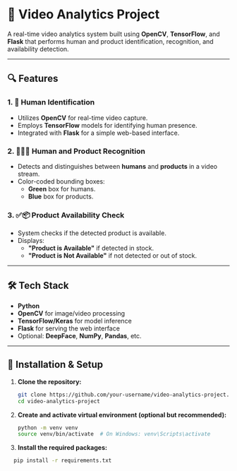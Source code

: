 # 🎥 Video Analytics Project

A real-time video analytics system built using **OpenCV**, **TensorFlow**, and **Flask** that performs human and product identification, recognition, and availability detection.

---

## 🔍 Features

### 1. 👤 Human Identification
- Utilizes **OpenCV** for real-time video capture.
- Employs **TensorFlow** models for identifying human presence.
- Integrated with **Flask** for a simple web-based interface.

### 2. 🧍‍♂️🧱 Human and Product Recognition
- Detects and distinguishes between **humans** and **products** in a video stream.
- Color-coded bounding boxes:
  - **Green** box for humans.
  - **Blue** box for products.

### 3. ✅📦 Product Availability Check
- System checks if the detected product is available.
- Displays:
  - **"Product is Available"** if detected in stock.
  - **"Product is Not Available"** if not detected or out of stock.

---

## 🛠 Tech Stack

- **Python**
- **OpenCV** for image/video processing
- **TensorFlow/Keras** for model inference
- **Flask** for serving the web interface
- Optional: **DeepFace**, **NumPy**, **Pandas**, etc.

---

## 🚀 Installation & Setup

1. **Clone the repository:**

   ```bash
   git clone https://github.com/your-username/video-analytics-project.git
   cd video-analytics-project
   
2. **Create and activate virtual environment (optional but recommended):**
   ```bash
   python -m venv venv
   source venv/bin/activate  # On Windows: venv\Scripts\activate
   
3. **Install the required packages:**
  ```bash
    pip install -r requirements.txt
